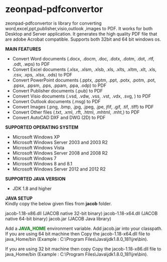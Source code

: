 # zeonpad-pdfconvertor
zeonpad-pdfconvertor is library for converting word,excel,ppt,publisher,visio,outlook ,images to PDF. It works for  both Desktop and Server application. It generates the high quality PDF file that are adobe Acrobat  compatible. Supports both 32bit and 64 bit windows os. 

**MAIN FEATURES**<br />
<ul>
  <li>Convert Word documents (.docx, .docm, .doc, .dotx, .dotm, .dot, .rtf, .odt, .wps) to PDF </li>
<li>Convert Excel documents (.xlsx, .xlsm, .xlsb, .xls, .xlts, .xltm, .xlt, .xls, .csv, .xps, .xlsx, .ods) to PDF </li>
<li>Convert PowerPoint documents (.pptx, .pptm, .ppt, .potx, .potm, .pot, .ppsx, .ppsm, .pps, .ppam, .ppa, .odp) to PDF</li>
<li>Convert Publisher documents (.pub) to PDF</li>
<li>Convert Visio documents (.vsd, .vdw, .vss, .vst, .vdx, .svg, ) to PDF</li>
<li>Convert Outlook documents (.msg) to PDF</li>
<li>Convert Images (.png, .bmp, .jpg, .jpeg, .jpe, jfif, .gif, .tif, .tiff) to PDF</li>
<li>Convert Other files (.txt, .xml, .rft, .html, .mhtml, .mht,) to PDF</li>
<li>Convert AutoCAD DXF and DWG (2D) to PDF</li>
  </ul>

**SUPPORTED OPERATING SYSTEM**<br />
<ul>
  <li>Microsoft Windows XP</li>
<li>Microsoft Windows Server 2003 and 2003 R2</li>
<li>Microsoft Windows Vista</li>
<li>Microsoft Windows Server 2008 and 2008 R2</li>
<li>Microsoft Windows 7</li>
<li>Microsoft Windows 8 and 8.1</li>
<li>Microsoft Windows Server 2012 and 2012 R2</li>
</ul>

**SUPPORTED JAVA VERSION**<br />
<ul>
  <li>JDK 1.8 and higher</li>
 </ul>

**JAVA SETUP**<br />
Kindly copy the below given files from **jacob** folder.

jacob-1.18-x86.dll (JACOB native 32-bit binary)
jacob-1.18-x64.dll (JACOB native 64-bit binary)
jacob.jar (JACOB Java library)

Add a <b style='color:green;'>JAVA_HOME</b> environment variable.
Add  jacob.jar into your classpath.
If you are using 64 bit machine then Copy the jacob-1.18-x64.dll file to java_Home/bin (Example : C:\Program Files\Java\jdk1.8.0_181\jre\bin).

If you are using 32 bit machine then copy Copy the jacob-1.18-x86.dll file to java_Home/bin (Example : C:\Program Files\Java\jdk1.8.0_181\jre\bin).
